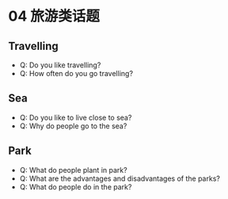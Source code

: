 # 04 旅游类话题

## Travelling
- Q: Do you like travelling?
- Q: How often do you go travelling?

## Sea
- Q: Do you like to live close to sea?
- Q: Why do people go to the sea?

## Park
- Q: What do people plant in park?
- Q: What are the advantages and disadvantages of the parks?
- Q: What do people do in the park?
